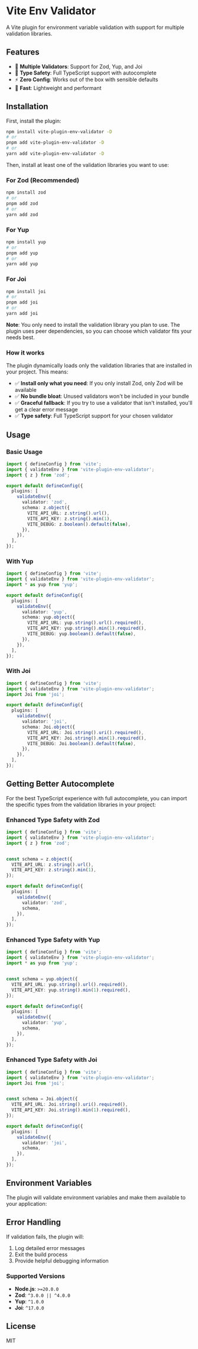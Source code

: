 # Vite Env Validator

A Vite plugin for environment variable validation with support for multiple validation libraries.

## Features

- 🔧 **Multiple Validators**: Support for Zod, Yup, and Joi
- 🎯 **Type Safety**: Full TypeScript support with autocomplete
- ⚡ **Zero Config**: Works out of the box with sensible defaults
- 🚀 **Fast**: Lightweight and performant

## Installation

First, install the plugin:

```bash
npm install vite-plugin-env-validator -D
# or
pnpm add vite-plugin-env-validator -D
# or
yarn add vite-plugin-env-validator -D
```

Then, install at least one of the validation libraries you want to use:

### For Zod (Recommended)
```bash
npm install zod
# or
pnpm add zod
# or
yarn add zod
```

### For Yup
```bash
npm install yup
# or
pnpm add yup
# or
yarn add yup
```

### For Joi
```bash
npm install joi
# or
pnpm add joi
# or
yarn add joi
```

**Note**: You only need to install the validation library you plan to use. The plugin uses peer dependencies, so you can choose which validator fits your needs best.

### How it works

The plugin dynamically loads only the validation libraries that are installed in your project. This means:

- ✅ **Install only what you need**: If you only install Zod, only Zod will be available
- ✅ **No bundle bloat**: Unused validators won't be included in your bundle
- ✅ **Graceful fallback**: If you try to use a validator that isn't installed, you'll get a clear error message
- ✅ **Type safety**: Full TypeScript support for your chosen validator

## Usage

### Basic Usage

```typescript
import { defineConfig } from 'vite';
import { validateEnv } from 'vite-plugin-env-validator';
import { z } from 'zod';

export default defineConfig({
  plugins: [
    validateEnv({
      validator: 'zod',
      schema: z.object({
        VITE_API_URL: z.string().url(),
        VITE_API_KEY: z.string().min(1),
        VITE_DEBUG: z.boolean().default(false),
      }),
    }),
  ],
});
```

### With Yup

```typescript
import { defineConfig } from 'vite';
import { validateEnv } from 'vite-plugin-env-validator';
import * as yup from 'yup';

export default defineConfig({
  plugins: [
    validateEnv({
      validator: 'yup',
      schema: yup.object({
        VITE_API_URL: yup.string().url().required(),
        VITE_API_KEY: yup.string().min(1).required(),
        VITE_DEBUG: yup.boolean().default(false),
      }),
    }),
  ],
});
```

### With Joi

```typescript
import { defineConfig } from 'vite';
import { validateEnv } from 'vite-plugin-env-validator';
import Joi from 'joi';

export default defineConfig({
  plugins: [
    validateEnv({
      validator: 'joi',
      schema: Joi.object({
        VITE_API_URL: Joi.string().uri().required(),
        VITE_API_KEY: Joi.string().min(1).required(),
        VITE_DEBUG: Joi.boolean().default(false),
      }),
    }),
  ],
});
```

## Getting Better Autocomplete

For the best TypeScript experience with full autocomplete, you can import the specific types from the validation libraries in your project:

### Enhanced Type Safety with Zod

```typescript
import { defineConfig } from 'vite';
import { validateEnv } from 'vite-plugin-env-validator';
import { z } from 'zod';


const schema = z.object({
  VITE_API_URL: z.string().url(),
  VITE_API_KEY: z.string().min(1),
});

export default defineConfig({
  plugins: [
    validateEnv({
      validator: 'zod',
      schema,
    }),
  ],
});
```

### Enhanced Type Safety with Yup

```typescript
import { defineConfig } from 'vite';
import { validateEnv } from 'vite-plugin-env-validator';
import * as yup from 'yup';


const schema = yup.object({
  VITE_API_URL: yup.string().url().required(),
  VITE_API_KEY: yup.string().min(1).required(),
});

export default defineConfig({
  plugins: [
    validateEnv({
      validator: 'yup',
      schema,
    }),
  ],
});
```

### Enhanced Type Safety with Joi

```typescript
import { defineConfig } from 'vite';
import { validateEnv } from 'vite-plugin-env-validator';
import Joi from 'joi';


const schema = Joi.object({
  VITE_API_URL: Joi.string().uri().required(),
  VITE_API_KEY: Joi.string().min(1).required(),
});

export default defineConfig({
  plugins: [
    validateEnv({
      validator: 'joi',
      schema,
    }),
  ],
});
```

## Environment Variables

The plugin will validate environment variables and make them available to your application:


## Error Handling

If validation fails, the plugin will:

1. Log detailed error messages
2. Exit the build process
3. Provide helpful debugging information

### Supported Versions

- **Node.js**: `>=20.0.0`
- **Zod**: `^3.0.0 || ^4.0.0`
- **Yup**: `^1.0.0`
- **Joi**: `^17.0.0`

## License

MIT 